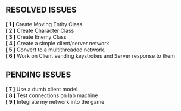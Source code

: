 ## RESOLVED ISSUES ##
**[ 1 ]** Create Moving Entity Class<br>
**[ 2 ]** Create Character Class<br>
**[ 3 ]** Create Enemy Class<br>
**[ 4 ]** Create a simple client/server network<br>
**[ 5 ]** Convert to a multithreaded network.<br>
**[ 6 ]** Work on Client sending keystrokes and Server response to them<br>
## PENDING ISSUES ##
**[ 7 ]** Use a dumb client model<br>
**[ 8 ]** Test connections on lab machine<br> 
**[ 9 ]** Integrate my network into the game<br>